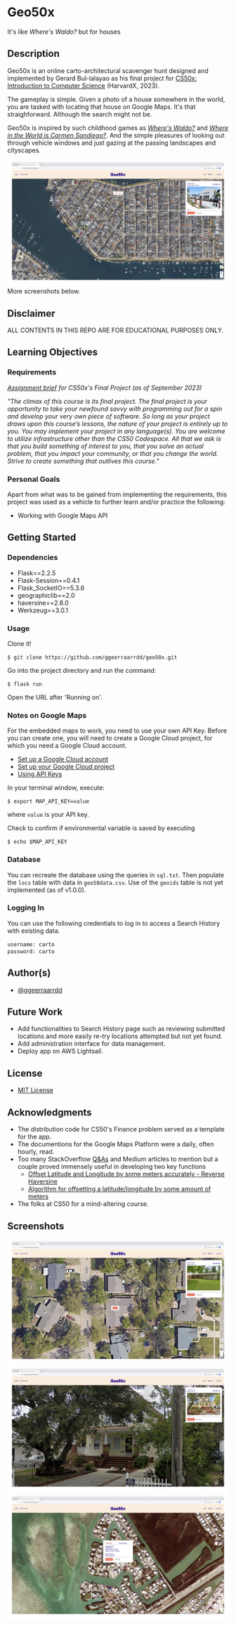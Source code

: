 # Geo50x
It's like _Where's Waldo?_ but for houses

## Description
Geo50x is an online carto-architectural scavenger hunt designed and implemented by Gerard Bul-lalayao as his final project for [CS50x: Introduction to Computer Science](https://cs50.harvard.edu/x/2023/) (HarvardX, 2023).

The gameplay is simple. Given a photo of a house somewhere in the world, you are tasked with locating that house on Google Maps. It's that straighforward. Although the search might not be.

Geo50x is inspired by such childhood games as _[Where's Waldo?](https://en.wikipedia.org/wiki/Where%27s_Wally%3F)_ and _[Where in the World is Carmen Sandiego?](https://en.wikipedia.org/wiki/Carmen_Sandiego)_. And the simple pleasures of looking out through vehicle windows and just gazing at the passing landscapes and cityscapes.

<picture><img alt="Shelfie screenshot 1" src="/static/images/geo50x_1.jpg"></picture>
More screenshots below.

## Disclaimer
ALL CONTENTS IN THIS REPO ARE FOR EDUCATIONAL PURPOSES ONLY.

## Learning Objectives

### Requirements
_[Assignment brief](https://cs50.harvard.edu/x/2023/project/) for CS50x's Final Project (as of September 2023)_

_"The climax of this course is its final project. The final project is your opportunity to take your newfound savvy with programming out for a spin and develop your very own piece of software. So long as your project draws upon this course’s lessons, the nature of your project is entirely up to you. You may implement your project in any language(s). You are welcome to utilize infrastructure other than the CS50 Codespace. All that we ask is that you build something of interest to you, that you solve an actual problem, that you impact your community, or that you change the world. Strive to create something that outlives this course."_

### Personal Goals
Apart from what was to be gained from implementing the requirements, this project was used as a vehicle to further learn and/or practice the following:

* Working with Google Maps API

## Getting Started

### Dependencies

* Flask==2.2.5
* Flask-Session==0.4.1
* Flask_SocketIO==5.3.6
* geographiclib==2.0
* haversine==2.8.0
* Werkzeug==3.0.1

### Usage

Clone it!
```
$ git clone https://github.com/ggeerraarrdd/geo50x.git
```

Go into the project directory and run the command:
```
$ flask run
```

Open the URL after 'Running on'.

### Notes on Google Maps

For the embedded maps to work, you need to use your own API Key. Before you can create one, you will need to create a Google Cloud project, for which you need a Google Cloud account.
* [Set up a Google Cloud account](https://cloud.google.com)
* [Set up your Google Cloud project](https://developers.google.com/maps/documentation/javascript/cloud-setup)
* [Using API Keys](https://developers.google.com/maps/documentation/javascript/get-api-key)

In your terminal window, execute:
```
$ export MAP_API_KEY=value
```
where `value` is your API key.

Check to confirm if environmental variable is saved by executing
```
$ echo $MAP_API_KEY
```
### Database

You can recreate the database using the queries in `sql.txt`. Then populate the `locs` table with data in `geo50data.csv`. Use of the `geoids` table is not yet implemented (as of v1.0.0).

### Logging In

You can use the following credentials to log in to access a Search History with existing data.

```
username: carto
password: carto
```

## Author(s)
* [@ggeerraarrdd](https://github.com/ggeerraarrdd/)

## Future Work
* Add functionalities to Search History page such as reviewing submitted locations and more easily re-try locations attempted but not yet found.
* Add administration interface for data management.
* Deploy app on AWS Lightsail.

## License
* [MIT License](https://github.com/ggeerraarrdd/large-parks/blob/main/LICENSE)

## Acknowledgments
* The distribution code for CS50's Finance problem served as a template for the app.
* The documentions for the Google Maps Platform were a daily, often hourly, read.
* Too many StackOverflow [Q&As](https://meta.stackoverflow.com/questions/267822/if-stack-overflow-doesnt-have-threads-what-the-heck-should-they-be-called) and Medium articles to mention but a couple proved immensely useful in developing two key functions
   * [Offset Latitude and Longitude by some meters accurately - Reverse Haversine](https://gis.stackexchange.com/questions/411859/offset-latitude-and-longitude-by-some-meters-accurately-reverse-haversine)
   * [Algorithm for offsetting a latitude/longitude by some amount of meters](https://gis.stackexchange.com/questions/2951/algorithm-for-offsetting-a-latitude-longitude-by-some-amount-of-meters)
* The folks at CS50 for a mind-altering course.

## Screenshots
<picture><img alt="Shelfie screenshot 1" src="/static/images/geo50x_2.jpg"></picture>
<picture><img alt="Shelfie screenshot 1" src="/static/images/geo50x_3.jpg"></picture>
<picture><img alt="Shelfie screenshot 1" src="/static/images/geo50x_4.jpg"></picture>

